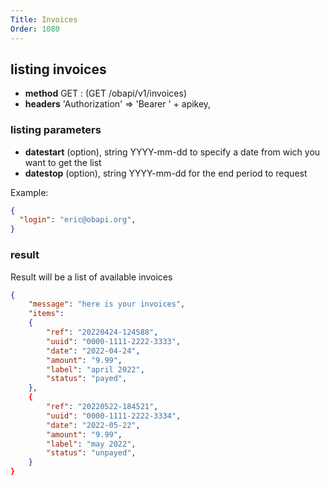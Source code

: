 ```yaml
---
Title: Invoices
Order: 1080
---
```


## listing invoices

* **method** GET : (GET /obapi/v1/invoices)
* **headers** 'Authorization' => 'Bearer ' + apikey,

### listing parameters

* **datestart** (option), string YYYY-mm-dd to specify a date from wich you want to get the list
* **datestop**  (option), string YYYY-mm-dd for the end period to request


Example:
```json
{
  "login": "eric@obapi.org",
}
```


### result


Result will be a list of available invoices

```json
{
    "message": "here is your invoices",
    "items":   
    {
        "ref": "20220424-124588",
        "uuid": "0000-1111-2222-3333",
        "date": "2022-04-24",
        "amount": "9.99",
        "label": "april 2022",
        "status": "payed",
    },
    {
        "ref": "20220522-184521",
        "uuid": "0000-1111-2222-3334",
        "date": "2022-05-22",
        "amount": "9.99",
        "label": "may 2022",
        "status": "unpayed",
    }
}
```

